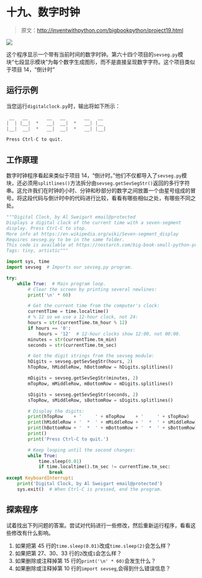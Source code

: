# 十九、数字时钟

> 原文：<http://inventwithpython.com/bigbookpython/project19.html>

![](img/9d995d63aaead72cad01120081eb8f75.png)

这个程序显示一个带有当前时间的数字时钟。第六十四个项目的`sevseg.py`模块“七段显示模块”为每个数字生成图形，而不是直接呈现数字字符。这个项目类似于项目 14，“倒计时”

## 运行示例

当您运行`digitalclock.py`时，输出将如下所示：

```py
 __   __       __   __       __   __
|  | |__|  *   __|  __|  *   __| |__
|__|  __|  *   __|  __|  *   __| |__|

Press Ctrl-C to quit.
```

## 工作原理

数字时钟程序看起来类似于项目 14，“倒计时。”他们不仅都导入了`sevseg.py`模块，还必须用`splitlines()`方法拆分由`sevseg.getSevSegStr()`返回的多行字符串。这允许我们在时钟的小时、分钟和秒部分的数字之间放置一个由星号组成的冒号。将这段代码与倒计时中的代码进行比较，看看有哪些相似之处，有哪些不同之处。

```py
"""Digital Clock, by Al Sweigart email@protected
Displays a digital clock of the current time with a seven-segment
display. Press Ctrl-C to stop.
More info at https://en.wikipedia.org/wiki/Seven-segment_display
Requires sevseg.py to be in the same folder.
This code is available at https://nostarch.com/big-book-small-python-programming
Tags: tiny, artistic"""

import sys, time
import sevseg  # Imports our sevseg.py program.

try:
    while True:  # Main program loop.
        # Clear the screen by printing several newlines:
        print('\n' * 60)

        # Get the current time from the computer's clock:
        currentTime = time.localtime()
        # % 12 so we use a 12-hour clock, not 24:
        hours = str(currentTime.tm_hour % 12)
        if hours == '0':
            hours = '12'  # 12-hour clocks show 12:00, not 00:00.
        minutes = str(currentTime.tm_min)
        seconds = str(currentTime.tm_sec)

        # Get the digit strings from the sevseg module:
        hDigits = sevseg.getSevSegStr(hours, 2)
        hTopRow, hMiddleRow, hBottomRow = hDigits.splitlines()

        mDigits = sevseg.getSevSegStr(minutes, 2)
        mTopRow, mMiddleRow, mBottomRow = mDigits.splitlines()

        sDigits = sevseg.getSevSegStr(seconds, 2)
        sTopRow, sMiddleRow, sBottomRow = sDigits.splitlines()

        # Display the digits:
        print(hTopRow    + '     ' + mTopRow    + '     ' + sTopRow)
        print(hMiddleRow + '  *  ' + mMiddleRow + '  *  ' + sMiddleRow)
        print(hBottomRow + '  *  ' + mBottomRow + '  *  ' + sBottomRow)
        print()
        print('Press Ctrl-C to quit.')

        # Keep looping until the second changes:
        while True:
            time.sleep(0.01)
            if time.localtime().tm_sec != currentTime.tm_sec:
                break
except KeyboardInterrupt:
    print('Digital Clock, by Al Sweigart email@protected')
    sys.exit()  # When Ctrl-C is pressed, end the program. 
```

## 探索程序

试着找出下列问题的答案。尝试对代码进行一些修改，然后重新运行程序，看看这些修改有什么影响。

1.  如果把第 45 行的`time.sleep(0.01)`改成`time.sleep(2)`会怎么样？
2.  如果把第 27、30、33 行的`2`改成`1`会怎么样？
3.  如果删除或注释掉第 15 行的`print('\n' * 60)`会发生什么？
4.  如果删除或注释掉第 10 行的`import sevseg`,会得到什么错误信息？